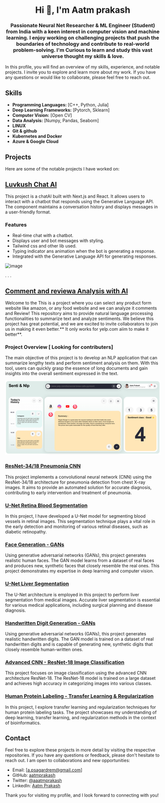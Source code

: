<h1 align="center">Hi 👋, I'm Aatm prakash</h1>
<h3 align="center">Passionate Neural Net Researcher & ML Engineer (Student) 
from India with a keen interest in computer vision and machine 
learning. I enjoy working on challenging projects that push the 
boundaries of technology and contribute to real-world 
problem-solving. I'm Curious to learn and study this vast 
universe thought my skills & love.</h3>

In this profile, you will find an overview of my skills, experience, and notable projects. I invite you to explore and learn more about my work. If you have any questions or would like to collaborate, please feel free to reach out.


## Skills

- **Programming Languages:** [C++, Python, Julia]
- **Deep Learning Frameworks:** [Pytorch, Sklearn]
- **Computer Vision:** [Open CV]
- **Data Analysis:** [Numpy, Pandas, Seaborn]
- **LINUX**
- **Git & github**
- **Kubernetes and Docker**
- **Azure & Google Cloud**

## Projects

Here are some of the notable projects I have worked on:


## [Luvkush Chat AI](https://github.com/aatmprakash/Luvkush-AI-chat)

This project is a chatAI built with Next.js and React. It allows users to interact with a chatbot that responds using the Generative Language API. The component maintains a conversation history and displays messages in a user-friendly format.
### Features

- Real-time chat with a chatbot.
- Displays user and bot messages with styling.
- Tailwind css and other lib used.
- Typing indicator ans animation when the bot is generating a response.
- Integrated with the Generative Language API for generating responses.

![image](https://github.com/user-attachments/assets/e9c7d36b-7aaf-4b99-8a31-b2275393652e)


.
.
.
## [Comment and reviewa Analysis with AI](https://github.com/aatmprakash/Summary-and-Sentiment-Nlp)
Welcome to the This is a project where you can select any product form website like amazon, or any food website and we can analyze it comments and Review! This repository aims to provide natural language processing functionalities to summarize text and analyze sentiments. We believe this project has great potential, and we are excited to invite collaborators to join us in making it even better.** It only works for yelp.com aiim to make it better**.

### Project Overview [ Looking for contributers]

The main objective of this project is to develop an NLP application that can summarize lengthy texts and perform sentiment analysis on them. With this tool, users can quickly grasp the essence of long documents and gain insights into the overall sentiment expressed in the text.

![Image Alt Text](https://github.com/aatmprakash/Summary-and-Sentiment-Nlp/blob/88bf6bdf567542a9d545e6d68615926ca0aea30c/Screenshot%20from%202023-07-24%2021-31-22.png)

### [ResNet-34/18 Pneumonia CNN](https://github.com/aatmprakash/ResNet__34__18---Pneumonia-CNN)
This project implements a convolutional neural network (CNN) using the ResNet-34/18 architecture for pneumonia detection from chest X-ray images. It aims to provide an automated solution for accurate diagnosis, contributing to early intervention and treatment of pneumonia.

### [U-Net Retina Blood Segmentation](https://github.com/aatmprakash/U-Net-retina-blood-segmentation)
In this project, I have developed a U-Net model for segmenting blood vessels in retinal images. This segmentation technique plays a vital role in the early detection and monitoring of various retinal diseases, such as diabetic retinopathy.

### [Face Generation - GANs](https://github.com/aatmprakash/Face-Generation---GANs-Generative-Adversarial-Networks)
Using generative adversarial networks (GANs), this project generates realistic human faces. The GAN model learns from a dataset of real faces and produces new, synthetic faces that closely resemble the real ones. This project demonstrates my expertise in deep learning and computer vision.

### [U-Net Liver Segmentation](https://github.com/aatmprakash/U-Net-Liver-Segmentation--Monai)
The U-Net architecture is employed in this project to perform liver segmentation from medical images. Accurate liver segmentation is essential for various medical applications, including surgical planning and disease diagnosis.

### [Handwritten Digit Generation - GANs](https://github.com/aatmprakash/HandWritten-digit-Generation---GANs-Generative-Adversarial-Networks)
Using generative adversarial networks (GANs), this project generates realistic handwritten digits. The GAN model is trained on a dataset of real handwritten digits and is capable of generating new, synthetic digits that closely resemble human-written ones.

### [Advanced CNN - ResNet-18 Image Classification](https://github.com/aatmprakash/Advance-CNN-ResNet18--image-classfication)
This project focuses on image classification using the advanced CNN architecture ResNet-18. The ResNet-18 model is trained on a large dataset and achieves high accuracy in categorizing images into various classes.

### [Human Protein Labeling - Transfer Learning & Regularization](https://github.com/aatmprakash/Human-Protine-labling-Transfer-Learning-Regularization)
In this project, I explore transfer learning and regularization techniques for human protein labeling tasks. The project showcases my understanding of deep learning, transfer learning, and regularization methods in the context of bioinformatics.

## Contact
Feel free to explore these projects in more detail by visiting the respective repositories. If you have any questions or feedback, please don't hesitate to reach out. I am open to collaborations and new opportunities:

- Email: [a.psagardrem@gmail.com]
- GitHub: [aatmprakash](https://github.com/aatmprakash)
- Twitter: [@aaatmprakash](https://twitter.com/AaatmPrakash)
- LinkedIn: [Aatm Prakash](https://www.linkedin.com/in/aatm-prakash-03b82a223/)

Thank you for visiting my profile, and I look forward to connecting with you!
